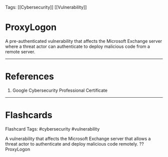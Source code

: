 Tags: [[Cybersecurity]] [[Vulnerability]]
# ProxyLogon

A pre-authenticated vulnerability that affects the Microsoft Exchange server where a threat actor can authenticate to deploy malicious code from a remote server.

---
# References

1. Google Cybersecurity Professional Certificate

---
# Flashcards

Flashcard Tags: #cybersecurity #vulnerability 

A vulnerability that affects the Microsoft Exchange server that allows a threat actor to authenticate and deploy malicious code remotely.
??
ProxyLogon
<!--SR:!2024-05-04,6,250!2024-05-10,8,228-->